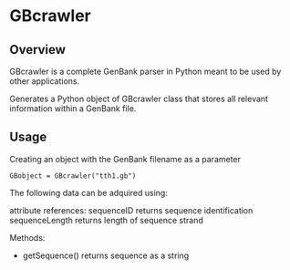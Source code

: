 # GBcrawler

## Overview

GBcrawler is a complete GenBank parser in Python meant to be used by other applications.

Generates a Python object of GBcrawler class that stores all relevant information within a GenBank file.

## Usage

Creating an object with the GenBank filename as a parameter

```
GBobject = GBcrawler("tth1.gb")
```

The following data can be adquired using:

attribute references:
	sequenceID returns sequence identification
	sequenceLength returns length of sequence
	strand 
	
	
Methods:

  * getSequence() returns sequence as a string



